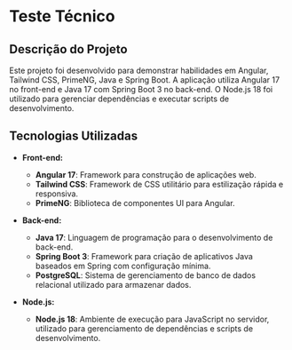 # Teste Técnico

## Descrição do Projeto

Este projeto foi desenvolvido para demonstrar habilidades em Angular, Tailwind CSS, PrimeNG, Java e Spring Boot. A aplicação utiliza Angular 17 no front-end e Java 17 com Spring Boot 3 no back-end. O Node.js 18 foi utilizado para gerenciar dependências e executar scripts de desenvolvimento.

## Tecnologias Utilizadas

- **Front-end:**
  - **Angular 17**: Framework para construção de aplicações web.
  - **Tailwind CSS**: Framework de CSS utilitário para estilização rápida e responsiva.
  - **PrimeNG**: Biblioteca de componentes UI para Angular.

- **Back-end:**
  - **Java 17**: Linguagem de programação para o desenvolvimento de back-end.
  - **Spring Boot 3**: Framework para criação de aplicativos Java baseados em Spring com configuração mínima.
  - **PostgreSQL**: Sistema de gerenciamento de banco de dados relacional utilizado para armazenar dados.


- **Node.js:**
  - **Node.js 18**: Ambiente de execução para JavaScript no servidor, utilizado para gerenciamento de dependências e scripts de desenvolvimento.

   
